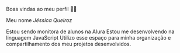 Boas vindas ao meu perfil 💙💙

Meu nome *Jéssica Queiroz*

Estou sendo monitora de alunos na Alura
Estou me desenvolvendo na linguagem JavaScript
Utilizo esse espaço para minha organização e compartilhamento dos meu projetos desenvolvidos.
